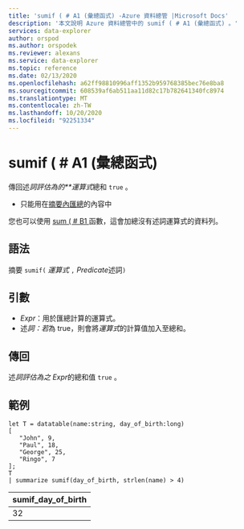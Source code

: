 ```yaml
---
title: 'sumif ( # A1 (彙總函式) -Azure 資料總管 |Microsoft Docs'
description: '本文說明 Azure 資料總管中的 sumif ( # A1 (彙總函式) 。'
services: data-explorer
author: orspod
ms.author: orspodek
ms.reviewer: alexans
ms.service: data-explorer
ms.topic: reference
ms.date: 02/13/2020
ms.openlocfilehash: a62ff98810996aff1352b959768385bec76e8ba8
ms.sourcegitcommit: 608539af6ab511aa11d82c17b782641340fc8974
ms.translationtype: MT
ms.contentlocale: zh-TW
ms.lasthandoff: 10/20/2020
ms.locfileid: "92251334"
---
```

# <a name="sumif-aggregation-function"></a>sumif ( # A1 (彙總函式) 

傳回述*詞評估為的**運算式*總和 `true` 。

* 只能用在[摘要內匯總](summarizeoperator.md)的內容中

您也可以使用 [sum ( # B1 ](sum-aggfunction.md) 函數，這會加總沒有述詞運算式的資料列。

## <a name="syntax"></a>語法

摘要 `sumif(` *運算式* `,` *Predicate*述詞`)`

## <a name="arguments"></a>引數

* *Expr*：用於匯總計算的運算式。 
* 述*詞：若*為 true，則會將*運算式*的計算值加入至總和。 

## <a name="returns"></a>傳回

述*詞評估為之* *Expr*的總和值 `true` 。

## <a name="example"></a>範例

```kusto
let T = datatable(name:string, day_of_birth:long)
[
   "John", 9,
   "Paul", 18,
   "George", 25,
   "Ringo", 7
];
T
| summarize sumif(day_of_birth, strlen(name) > 4)
```

|sumif_day_of_birth|
|----|
|32|